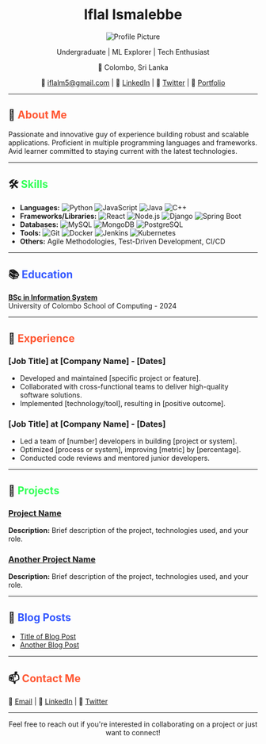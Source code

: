 <!-- Add your name and profile picture -->
<h1 align="center">Iflal Ismalebbe</h1>
<p align="center">
  <img src="https://your-profile-picture-url" alt="Profile Picture">
</p>

<p align="center">Undergraduate | ML Explorer | Tech Enthusiast</p>

<p align="center">📍 Colombo, Sri Lanka</p>

<p align="center">
  📧 <a href="mailto:iflalm5@gmail.com">iflalm5@gmail.com</a> |
  🔗 <a href="https://www.linkedin.com/in/iflalismalebbe">LinkedIn</a> |
  🔗 <a href="https://twitter.com/Iflal">Twitter</a> |
  🔗 <a href="https://yourportfolio.com">Portfolio</a>
</p>

---

## 🚀 <span style="color:#FF5733;">About Me</span>

Passionate and innovative guy of experience building robust and scalable applications. Proficient in multiple programming languages and frameworks. Avid learner committed to staying current with the latest technologies.

---

## 🛠️ <span style="color:#33FF57;">Skills</span>

- **Languages:** 
  ![Python](https://img.shields.io/badge/-Python-3776AB?style=flat-square&logo=python&logoColor=white)
  ![JavaScript](https://img.shields.io/badge/-JavaScript-F7DF1E?style=flat-square&logo=javascript&logoColor=black)
  ![Java](https://img.shields.io/badge/-Java-007396?style=flat-square&logo=java&logoColor=white)
  ![C++](https://img.shields.io/badge/-C++-00599C?style=flat-square&logo=c%2B%2B&logoColor=white)
- **Frameworks/Libraries:** 
  ![React](https://img.shields.io/badge/-React-61DAFB?style=flat-square&logo=react&logoColor=white)
  ![Node.js](https://img.shields.io/badge/-Node.js-339933?style=flat-square&logo=node.js&logoColor=white)
  ![Django](https://img.shields.io/badge/-Django-092E20?style=flat-square&logo=django&logoColor=white)
  ![Spring Boot](https://img.shields.io/badge/-Spring%20Boot-6DB33F?style=flat-square&logo=spring&logoColor=white)
- **Databases:** 
  ![MySQL](https://img.shields.io/badge/-MySQL-4479A1?style=flat-square&logo=mysql&logoColor=white)
  ![MongoDB](https://img.shields.io/badge/-MongoDB-47A248?style=flat-square&logo=mongodb&logoColor=white)
  ![PostgreSQL](https://img.shields.io/badge/-PostgreSQL-336791?style=flat-square&logo=postgresql&logoColor=white)
- **Tools:** 
  ![Git](https://img.shields.io/badge/-Git-F05032?style=flat-square&logo=git&logoColor=white)
  ![Docker](https://img.shields.io/badge/-Docker-2496ED?style=flat-square&logo=docker&logoColor=white)
  ![Jenkins](https://img.shields.io/badge/-Jenkins-D24939?style=flat-square&logo=jenkins&logoColor=white)
  ![Kubernetes](https://img.shields.io/badge/-Kubernetes-326CE5?style=flat-square&logo=kubernetes&logoColor=white)
- **Others:** Agile Methodologies, Test-Driven Development, CI/CD

---

## 📚 <span style="color:#3357FF;">Education</span>

**[BSc in Information System](https://your-university-link)**  
University of Colombo School of Computing - 2024

<!-- Add more education details if needed -->

---

## 💼 <span style="color:#FF5733;">Experience</span>

### [Job Title] at [Company Name] - [Dates]
- Developed and maintained [specific project or feature].
- Collaborated with cross-functional teams to deliver high-quality software solutions.
- Implemented [technology/tool], resulting in [positive outcome].

### [Job Title] at [Company Name] - [Dates]
- Led a team of [number] developers in building [project or system].
- Optimized [process or system], improving [metric] by [percentage].
- Conducted code reviews and mentored junior developers.

<!-- Add more experience details if needed -->

---

## 📄 <span style="color:#33FF57;">Projects</span>

### [Project Name](https://github.com/yourusername/projectname)
**Description:** Brief description of the project, technologies used, and your role.

### [Another Project Name](https://github.com/yourusername/projectname)
**Description:** Brief description of the project, technologies used, and your role.

<!-- Add more projects if needed -->

---

## 📝 <span style="color:#3357FF;">Blog Posts</span>

- [Title of Blog Post](https://yourblog.com/post)
- [Another Blog Post](https://yourblog.com/post)

<!-- Add more blog posts if needed -->

---

## 📫 <span style="color:#FF5733;">Contact Me</span>

📧 <a href="mailto:iflalm5@gmail.com">Email</a> |
🔗 <a href="https://www.linkedin.com/in/iflalismalebbe">LinkedIn</a> |
🔗 <a href="https://twitter.com/Iflal">Twitter</a>

---

<p align="center">Feel free to reach out if you're interested in collaborating on a project or just want to connect!</p>
